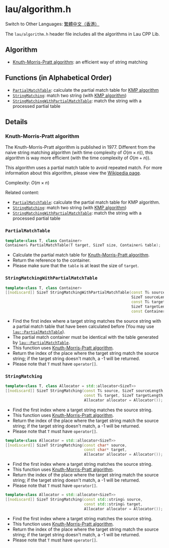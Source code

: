 # lau/algorithm.h

Switch to Other Languages: [繁體中文（香港）](algorithm_zh.md)

The `lau/algorithm.h` header file includes all the algorithms in Lau CPP Lib.

## Algorithm
- [Knuth-Morris-Pratt algorithm](#Knuth-Morris-Pratt_Algorithm): an efficient
  way of string matching

## Functions (in Alphabetical Order)
- [`PartialMatchTable`](#PartialMatchTable): calculate the partial match table
  for [KMP algorithm](#Knuth-Morris-Pratt_Algorithm)
- [`StringMatching`](#StringMatching): match two string (with
  [KMP algorithm](#Knuth-Morris-Pratt_Algorithm))
- [`StringMatchingWithPartialMatchTable`](#StringMatchingWithPartialMatchTable):
  match the string with a processed partial table

## Details
### <span id="Knuth-Morris-Pratt_Algorithm">Knuth-Morris-Pratt algorithm</span>
The Knuth-Morris-Pratt algorithm is published in 1977.  Different from the
naive string matching algorithm (with time complexity of $O(m \times n)$),
this algorithm is way more efficient (with the time complexity of $O(m + n)$).

This algorithm uses a partial match table to avoid repeated match.  For more
information about this algorithm, please view the
[Wikipedia page](https://en.wikipedia.org/wiki/Knuth%E2%80%93Morris%E2%80%93Pratt_algorithm).

Complexity: $O(m \times n)$

Related content:
- [`PartialMatchTable`](#PartialMatchTable): calculate the partial match table
  for KMP algorithm.
- [`StringMatching`](#StringMatching): match two string (with
  [KMP algorithm](#Knuth-Morris-Pratt_Algorithm))
- [`StringMatchingWithPartialMatchTable`](#StringMatchingWithPartialMatchTable):
  match the string with a processed partial table

### <span id="PartialMatchTable">`PartialMatchTable`</span>
```c++
template<class T, class Container>
Container& PartialMatchTable(T target, SizeT size, Container& table);
```
- Calculate the partial match table for
  [Knuth-Morris-Pratt algorithm](#Knuth-Morris-Pratt_Algorithm).
- Return the reference to the container.
- Please make sure that the `table` is at least the size of `target`.

### <span id="StringMatchingWithPartialMatchTable">`StringMatchingWithPartialMatchTable`</span>
```c++
template<class T, class Container>
[[nodiscard]] SizeT StringMatchingWithPartialMatchTable(const T& source,
                                                        SizeT sourceLength,
                                                        const T& target,
                                                        SizeT targetLength,
                                                        const Container& table);
```
- Find the first index where a target string matches the source string with
  a partial match table that have been calculated before (You may use
  [`lau::PartialMatchTable`](#PartialMatchTable)).
- The partial match container must be identical with the table generated by
  [`lau::PartialMatchTable`](#PartialMatchTable).
- This function uses
  [Knuth-Morris-Pratt algorithm](#Knuth-Morris-Pratt_Algorithm).
- Return the index of the place where the target string match the source
  string; if the target string doesn't match, a -1 will be returned.
- Please note that `T` must have `operator[]`.

### <span id="StringMatching">`StringMatching`</span>
```c++
template<class T, class Allocator = std::allocator<SizeT>>
[[nodiscard]] SizeT StringMatching(const T& source, SizeT sourceLength,
                                   const T& target, SizeT targetLength,
                                   Allocator allocator = Allocator());
```
- Find the first index where a target string matches the source string.
- This function uses
  [Knuth-Morris-Pratt algorithm](#Knuth-Morris-Pratt_Algorithm).
- Return the index of the place where the target string match the source
  string; if the target string doesn't match, a -1 will be returned.
- Please note that `T` must have `operator[]`.

```c++
template<class Allocator = std::allocator<SizeT>>
[[nodiscard]] SizeT StringMatching(const char* source,
                                   const char* target,
                                   Allocator allocator = Allocator());
```
- Find the first index where a target string matches the source string.
- This function uses
  [Knuth-Morris-Pratt algorithm](#Knuth-Morris-Pratt_Algorithm).
- Return the index of the place where the target string match the source
  string; if the target string doesn't match, a -1 will be returned.
- Please note that `T` must have `operator[]`.

```c++
template<class Allocator = std::allocator<SizeT>>
[[nodiscard]] SizeT StringMatching(const std::string& source,
                                   const std::string& target,
                                   Allocator allocator = Allocator());
```
- Find the first index where a target string matches the source string.
- This function uses
  [Knuth-Morris-Pratt algorithm](#Knuth-Morris-Pratt_Algorithm).
- Return the index of the place where the target string match the source
  string; if the target string doesn't match, a -1 will be returned.
- Please note that `T` must have `operator[]`.
